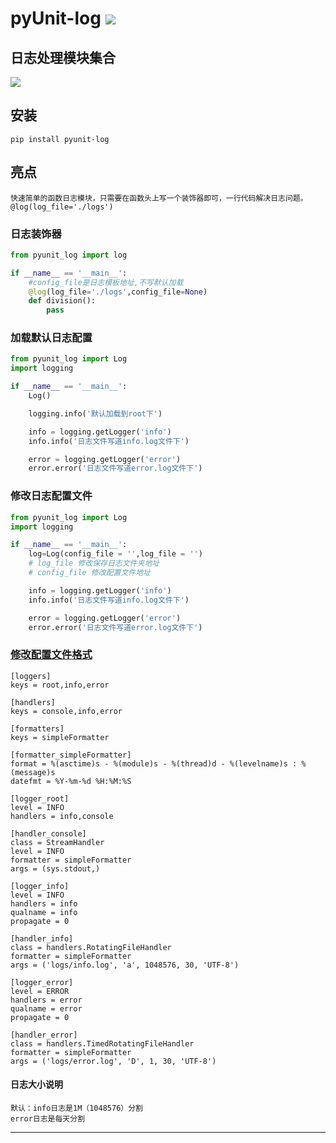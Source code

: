# **pyUnit-log** [![](https://gitee.com/tyoui/logo/raw/master/logo/photolog.png)][1]

## 日志处理模块集合
[![](https://img.shields.io/badge/Python-3.7-green.svg)](https://pypi.org/project/pyunit-log/)

## 安装
    pip install pyunit-log

## 亮点
    快速简单的函数日志模块，只需要在函数头上写一个装饰器即可，一行代码解决日志问题。
    @log(log_file='./logs')

### 日志装饰器
```python
from pyunit_log import log

if __name__ == '__main__':
    #config_file是日志模板地址,不写默认加载
    @log(log_file='./logs',config_file=None)
    def division():
        pass
```

### 加载默认日志配置
```python
from pyunit_log import Log
import logging

if __name__ == '__main__':
    Log()

    logging.info('默认加载到root下')

    info = logging.getLogger('info')
    info.info('日志文件写道info.log文件下')

    error = logging.getLogger('error')
    error.error('日志文件写道error.log文件下')
```

### 修改日志配置文件
```python
from pyunit_log import Log
import logging

if __name__ == '__main__':
    log=Log(config_file = '',log_file = '')
    # log_file 修改保存日志文件夹地址
    # config_file 修改配置文件地址

    info = logging.getLogger('info')
    info.info('日志文件写道info.log文件下')

    error = logging.getLogger('error')
    error.error('日志文件写道error.log文件下')
```

### [修改配置文件格式](https://docs.python.org/zh-cn/3.7/library/logging.handlers.html?highlight=timedrotatingfilehandler)
```log
[loggers]
keys = root,info,error

[handlers]
keys = console,info,error

[formatters]
keys = simpleFormatter

[formatter_simpleFormatter]
format = %(asctime)s - %(module)s - %(thread)d - %(levelname)s : %(message)s
datefmt = %Y-%m-%d %H:%M:%S

[logger_root]
level = INFO
handlers = info,console

[handler_console]
class = StreamHandler
level = INFO
formatter = simpleFormatter
args = (sys.stdout,)

[logger_info]
level = INFO
handlers = info
qualname = info
propagate = 0

[handler_info]
class = handlers.RotatingFileHandler
formatter = simpleFormatter
args = ('logs/info.log', 'a', 1048576, 30, 'UTF-8')

[logger_error]
level = ERROR
handlers = error
qualname = error
propagate = 0

[handler_error]
class = handlers.TimedRotatingFileHandler
formatter = simpleFormatter
args = ('logs/error.log', 'D', 1, 30, 'UTF-8')
```

#### 日志大小说明
    默认：info日志是1M（1048576）分割
    error日志是每天分割

***
[1]: https://blog.jtyoui.com